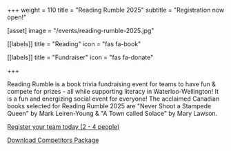+++
weight = 110
title = "Reading Rumble 2025"
subtitle = "Registration now open!"

[asset]
  image = "/events/reading-rumble-2025.jpg"
  
[[labels]]
  title = "Reading"
  icon = "fas fa-book"
  
[[labels]]
  title = "Fundraiser"
  icon = "fas fa-donate"
  
+++

Reading Rumble is a book trivia fundraising event for teams to have fun & compete for prizes - all while supporting literacy in Waterloo-Wellington! It is a fun and energizing social event for everyone!  The acclaimed Canadian books selected for Reading Rumble 2025 are "Never Shoot a Stampede Queen" by Mark Leiren-Young & "A Town called Solace" by Mary Lawson.  
  
[Register your team today (2 - 4 people)]( https://bit.ly/Rumble2025)  
  
[Download Competitors Package](https://drive.google.com/uc?export=download&id=1QZgsJ9hYpwwyuA_7p0s5EpVA1FyXy3Fw)  
